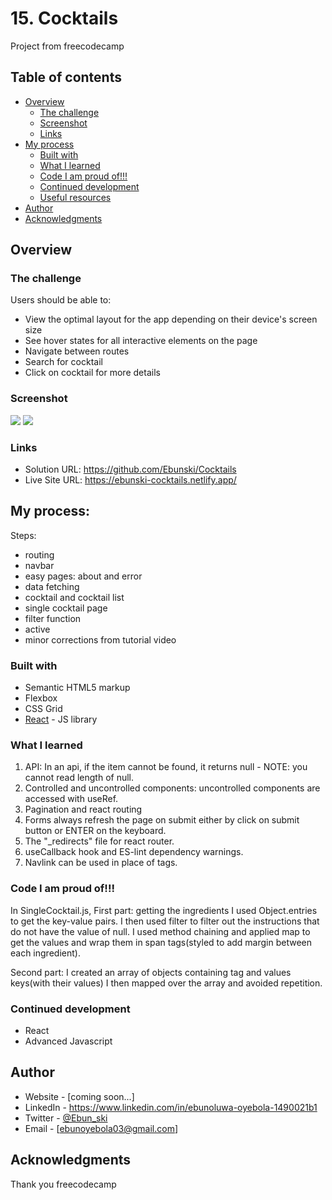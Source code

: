 # 15. Cocktails

Project from freecodecamp

## Table of contents

- [Overview](#overview)
  - [The challenge](#the-challenge)
  - [Screenshot](#screenshot)
  - [Links](#links)
- [My process](#my-process)
  - [Built with](#built-with)
  - [What I learned](#what-i-learned)
  - [Code I am proud of!!!](#code-I-am-proud-of!!!)
  - [Continued development](#continued-development)
  - [Useful resources](#useful-resources)
- [Author](#author)
- [Acknowledgments](#acknowledgments)

## Overview

### The challenge

Users should be able to:

- View the optimal layout for the app depending on their device's screen size
- See hover states for all interactive elements on the page
- Navigate between routes
- Search for cocktail
- Click on cocktail for more details

### Screenshot

![](./Screenshots/screenshot-desktop.png)
![](./Screenshots/screenshot-mobile.png)

### Links

- Solution URL: https://github.com/Ebunski/Cocktails
- Live Site URL: https://ebunski-cocktails.netlify.app/

## My process:

Steps:

- routing
- navbar
- easy pages: about and error
- data fetching
- cocktail and cocktail list
- single cocktail page
- filter function
- active
- minor corrections from tutorial video

### Built with

- Semantic HTML5 markup
- Flexbox
- CSS Grid
- [React](https://reactjs.org/) - JS library

### What I learned

1. API: In an api, if the item cannot be found, it returns null - NOTE: you cannot read length of null.
2. Controlled and uncontrolled components: uncontrolled components are accessed with useRef.
3. Pagination and react routing
4. Forms always refresh the page on submit either by click on submit button or ENTER on the keyboard.
5. The "\_redirects" file for react router.
6. useCallback hook and ES-lint dependency warnings.
7. Navlink can be used in place of <a> tags.

### Code I am proud of!!!

In SingleCocktail.js,
First part: getting the ingredients
I used Object.entries to get the key-value pairs.
I then used filter to filter out the instructions that do not have the value of null.
I used method chaining and applied map to get the values and wrap them in span tags(styled to add margin between each ingredient).

Second part:
I created an array of objects containing tag and values keys(with their values)
I then mapped over the array and avoided repetition.

### Continued development

- React
- Advanced Javascript

## Author

- Website - [coming soon...]
- LinkedIn - https://www.linkedin.com/in/ebunoluwa-oyebola-1490021b1
- Twitter - [@Ebun_ski](https://www.twitter.com/Ebun_ski)
- Email - [ebunoyebola03@gmail.com]

## Acknowledgments

Thank you freecodecamp
